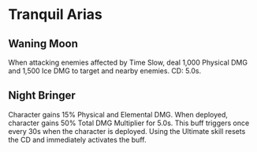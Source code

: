 # Tranquil Arias

## Waning Moon

When attacking enemies affected by Time Slow, deal 1,000 Physical DMG and 1,500 Ice DMG to target and nearby enemies. CD: 5.0s.

## Night Bringer

Character gains 15% Physical and Elemental DMG. When deployed, character gains 50% Total DMG Multiplier for 5.0s. This buff triggers once every 30s when the character is deployed. Using the Ultimate skill resets the CD and immediately activates the buff.